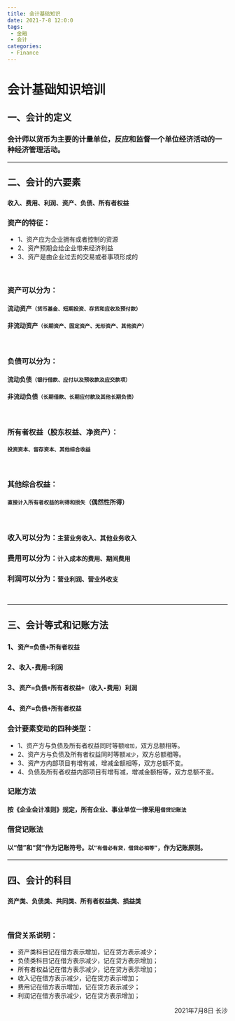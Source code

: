```yaml
---
title: 会计基础知识
date: 2021-7-8 12:0:0
tags:
 - 金融
 - 会计
categories: 
 - Finance
---
```

<!-- 
**目录**

[[TOC]] -->

# 会计基础知识培训

## 一、会计的定义
### 会计师以货币为主要的计量单位，反应和监督一个单位经济活动的一种经济管理活动。

***
## 二、会计的六要素
### ```收入、费用、利润、资产、负债、所有者权益```

### 资产的特征：
- 1、资产应为企业拥有或者控制的资源
- 2、资产预期会给企业带来经济利益
- 3、资产是由企业过去的交易或者事项形成的
<br>

### 资产可以分为：
#### 流动资产```（货币基金、短期投资、存货和应收及预付款）```
#### 非流动资产```（长期资产、固定资产、无形资产、其他资产）```
<br>

### 负债可以分为：
#### 流动负债```（银行借款、应付以及预收款及应交款项）```
#### 非流动负债```（长期借款、长期应付款及其他长期负债）```
<br>

### 所有者权益（股东权益、净资产）：
#### ```投资资本、留存资本、其他综合收益```
<br>

### 其他综合权益：
#### ```直接计入所有者权益的利得和损失```（偶然性所得）
<br>

### 收入可以分为：```主营业务收入、其他业务收入```

### 费用可以分为：```计入成本的费用、期间费用```

### 利润可以分为：```营业利润、营业外收支```
<br>

***

## 三、会计等式和记账方法
### 1、```资产=负债+所有者权益```
### 2、```收入-费用=利润```
### 3、```资产=负债+所有者权益+（收入-费用）利润```
### 4、```资产=负债+所有者权益```

### 会计要素变动的四种类型：
- 1、资产方与负债及所有者权益同时等额```增加```，双方总额相等。
- 2、资产方与负债及所有者权益同时等额```减少```，双方总额相等。
- 3、资产方内部项目有增有减，增减金额相等，双方总额不变。
- 4、负债及所有者权益内部项目有增有减，增减金额相等，双方总额不变。

### 记账方法
#### 按《企业会计准则》规定，所有企业、事业单位一律采用```借贷记账法```

### 借贷记账法
#### 以“借”和“贷”作为记账符号。以```“有借必有贷，借贷必相等”```，作为记账原则。

***
## 四、会计的科目
### ```资产类、负债类、共同类、所有者权益类、损益类```
<br>

### 借贷关系说明：
- 资产类科目记在借方表示增加，记在贷方表示减少；
- 负债类科目记在借方表示减少，记在贷方表示增加；
- 所有者权益记在借方表示减少，记在贷方表示增加；
- 收入记在借方表示减少，记在贷方表示增加；
- 费用记在借方表示增加，记在贷方表示减少；
- 利润记在借方表示减少，记在贷方表示增加；

<p align="right">2021年7月8日 长沙</p>